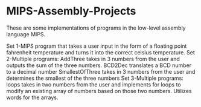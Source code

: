 # MIPS-Assembly-Projects

These are some implementations of programs in the low-level assembly language MIPS.

Set 1-MIPS program that takes a user input in the form of a floating point fahrenheit temperature and turns it into the correct celsius temperature.
Set 2-Multiple programs: AddThree takes in 3 numbers from the user and outputs the sum of the three numbers.
                         BCD2Dec translates a BCD number to a decimal number
                         SmallestOfThree takes in 3 numbers from the user and determines the smallest of the three numbers
Set 3-Multiple programs: loops takes in two numbers from the user and implements for loops to modify an existing array of numbers based on those two numbers. Utilizes words for the arrays.
